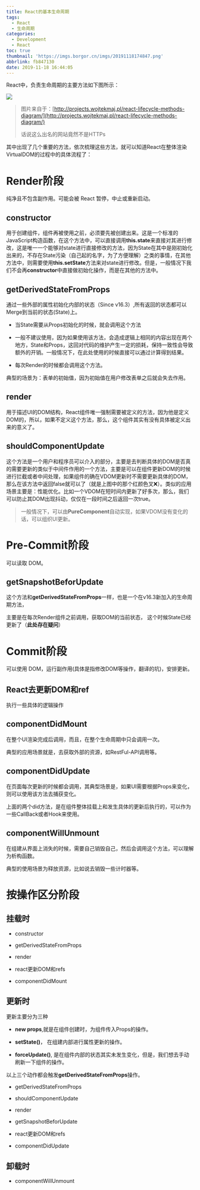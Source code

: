 ```yaml
---
title: React的基本生命周期
tags:
  - React
  - 生命周期
categories:
  - Development
  - React
toc: true
thumbnail: 'https://imgs.borgor.cn/imgs/20191118174847.png'
abbrlink: fb847130
date: 2019-11-18 16:44:05
---
```


React中，负责生命周期的主要方法如下图所示：

![](https://imgs.borgor.cn/imgs/20191118174805.png)

> 图片来自于：[http://projects.wojtekmaj.pl/react-lifecycle-methods-diagram/](http://projects.wojtekmaj.pl/react-lifecycle-methods-diagram/)
> 
> 话说这么出名的网站竟然不是HTTPs

<!-- more -->

其中出现了几个重要的方法，依次梳理这些方法，就可以知道React在整体渲染VirtualDOM的过程中的具体流程了：

# Render阶段

纯净且不包含副作用。可能会被 React 暂停，中止或重新启动。

## constructor

用于创建组件，组件再被使用之前，必须要先被创建出来。这是一个标准的JavaScript构造函数，在这个方法中，可以直接调用**this.state**来直接对其进行修改，这是唯一一个能够对state进行直接修改的方法，因为State在其中是刚初始化出来的，不存在State污染（自己起的名字，为了方便理解）之类的事情，在其他方法中，则需要使用**this.setState**方法来对state进行修改。但是，一般情况下我们不会再**constructor**中直接做初始化操作，而是在其他的方法中。

## getDerivedStateFromProps

通过一些外部的属性初始化内部的状态（Since v16.3）,所有返回的状态都可以Merge到当前的状态(State)上。

* 当State需要从Props初始化的时候，就会调用这个方法

* 一般不建议使用，因为如果使用该方法，会造成逻辑上相同的内容出现在两个地方，State和Props，这回对代码的维护产生一定的损耗，保持一致性会导致额外的开销。一般情况下，在此处使用的时候直接可以通过计算得到结果。

* 每次Render的时候都会调用这个方法。

典型的场景为：表单的初始值，因为初始值在用户修改表单之后就会失去作用。

## render

用于描述UI的DOM结构，React组件唯一强制需要被定义的方法，因为他是定义DOM的，所以，如果不定义这个方法，那么，这个组件其实有没有具体被定义出来的意义了。

## shouldComponentUpdate

这个方法是一个用户和程序员可以介入的部分，主要是去判断具体的DOM是否真的需要更新的类似于中间件作用的一个方法，主要是可以在组件更新DOM的时候进行拦截或者中间处理，如果组件的确在VDOM更新时不需要更新具体的DOM，那么在该方法中返回false就可以了（就是上图中的那个红颜色叉❌）。类似的应用场景主要是：性能优化。比如一个VDOM在短时间内更新了好多次，那么，我们可以防止其DOM出现抖动，仅仅在一段时间之后返回一次true。

> 一般情况下，可以由**PureComponent**自动实现，如果VDOM没有变化的话，可以组织UI更新。

# Pre-Commit阶段

可以读取 DOM。

## getSnapshotBeforUpdate

这个方法和**getDerivedStateFromProps**一样，也是一个在v16.3新加入的生命周期方法，

主要是在每次Render组件之前调用，获取DOM的当前状态， 这个时候State已经更新了（**此处存在疑问**）

# Commit阶段

可以使用 DOM，运行副作用(具体是指修改DOM等操作，翻译的坑)，安排更新。

## React去更新DOM和ref

执行一些具体的逻辑操作

## componentDidMount

在整个UI渲染完成后调用，而且，在整个生命周期中只会调用一次。

典型的应用场景就是，去获取外部的资源，如RestFul-API调用等。

## componentDidUpdate

在页面每次更新的时候都会调用，其典型场景是，如果UI需要根据Props来变化，则可以使用该方法去捕获变化。

上面的两个did方法，是在组件整体挂载上和发生具体的更新后执行的，可以作为一些CallBack或者Hook来使用。

## componentWillUnmount

在组建从界面上消失的时候，需要自己销毁自己，然后会调用这个方法，可以理解为析构函数。

典型的使用场景为释放资源，比如说去销毁一些计时器等。

# 按操作区分阶段

## 挂载时

* constructor

* getDerivedStateFromProps

* render

* react更新DOM和refs

* componentDidMount

## 更新时

更新主要分为三种

* **new props**,就是在组件创建时，为组件传入Props的操作。

* **setState()**， 在组建内部进行属性更新的操作。

* **forceUpdate()**, 是在组件内部的状态其实未发生变化，但是，我们想去手动刷新一下组件的操作。

以上三个动作都会触发**getDerivedStateFromProps**操作。

* getDerivedStateFromProps

* shouldComponentUpdate

* render

* getSnapshotBeforUpdate

* react更新DOM和refs

* componentDidUpdate

## 卸载时

* componentWillUnmount
